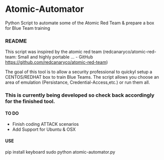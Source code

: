 # Atomic-Automator
Python Script to automate some of the Atomic Red Team & prepare a box for Blue Team training
### README
This script was inspired by the atomic red team (redcanaryco/atomic-red-team: Small and highly portable ... - GitHub
https://github.com/redcanaryco/atomic-red-team)

The goal of this tool is to allow a security professional to quickyl setup a CENTOS/REDHAT box to train Blue Teams.
The script allows you choose an area of emulation (Persistance, Credential-Access,etc.) or run them all.

### This is currently being developed so check back accordingly for the finished tool.

#### TO DO

* Finish coding ATTACK scenarios
* Add Support for Ubuntu & OSX

#### USE
pip install keyboard
sudo python atomic-automator.py
